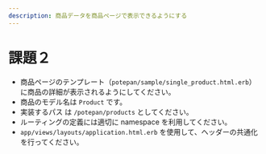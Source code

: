 ```yaml
---
description: 商品データを商品ページで表示できるようにする
---
```


# 課題２

* 商品ページのテンプレート（`potepan/sample/single_product.html.erb`）に商品の詳細が表示されるようにしてください。
* 商品のモデル名は `Product` です。
* 実装するパス は `/potepan/products` としてください。
* ルーティングの定義には適切に namespace を利用してください。
* `app/views/layouts/application.html.erb` を使用して、ヘッダーの共通化を行ってください。

